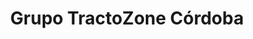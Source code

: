 ---
title: "Grupo TractoZone Córdoba"
url: /cordoba/grupo-tractozone-cordoba/
shop: piezas de automóviles
---